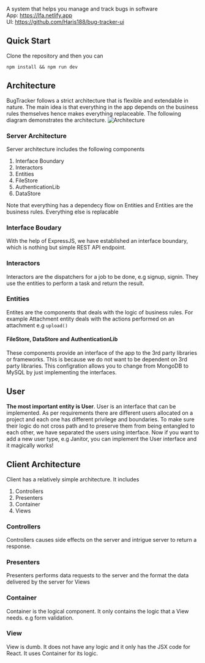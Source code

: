 A system that helps you manage and track bugs in software\
App: https://lfa.netlify.app \
UI: https://github.com/Haris188/bug-tracker-ui
## Quick Start
Clone the repository and then you can
```
npm install && npm run dev
```
## Architecture
BugTracker follows a strict architecture that is flexible and extendable in nature. The main idea is that everything in the app depends on the business rules themselves hence makes everything replaceable. The following diagram demonstrates the architecture.
![Architecture](https://user-images.githubusercontent.com/40364018/116463939-50f88a80-a839-11eb-86a9-f54330bbf202.png)

### Server Architecture
Server architecture includes the following components

1. Interface Boundary
2. Interactors
3. Entities
4. FileStore
5. AuthenticationLib
6. DataStore

Note that everything has a dependecy flow on Entities and Entities are the business rules. Everything else is replacable

### Interface Boudary
With the help of ExpressJS, we have established an interface boundary, which is nothing but simple REST API endpoint.
### Interactors
Interactors are the dispatchers for a job to be done, e.g signup, signin. They use the entities to perform a task and return the result.
### Entities
Entites are the components that deals with the logic of business rules. For example Attachment entity deals with the actions performed on an attachment e.g `upload()`
#### FileStore, DataStore and AuthenticationLib
These components provide an interface of the app to the 3rd party libraries or frameworks. This is because we do not want to be dependent on 3rd party libraries. This configration allows you to change from MongoDB to MySQL by just implementing the interfaces.
## User
**The most important entity is User**. User is an interface that can be implemented. As per requirements there are different users allocated on a project and each one has different privilege and boundaries. To make sure their logic do not cross path and to preserve them from being entangled to each other, we have separated the users using interface. Now if you want to add a new user type, e.g Janitor, you can implement the User interface and it magically works!
## Client Architecture
Client has a relatively simple architecture. It includes

1. Controllers
2. Presenters
3. Container
4. Views

### Controllers
Controllers causes side effects on the server and intrigue server to return a response.
### Presenters
Presenters performs data requests to the server and the format the data delivered by the server for Views
### Container
Container is the logical component. It only contains the logic that a View needs. e.g form validation.
### View
View is dumb. It does not have any logic and it only has the JSX code for React. It uses Container for its logic.
